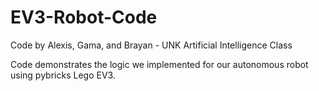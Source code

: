 # EV3-Robot-Code
Code by Alexis, Gama, and Brayan - UNK Artificial Intelligence Class

Code demonstrates the logic we implemented for our autonomous robot using pybricks Lego EV3. 
